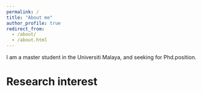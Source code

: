 ```yaml
---
permalink: /
title: "About me"
author_profile: true
redirect_from: 
  - /about/
  - /about.html
---
```

I am a master student in the Universiti Malaya, and seeking for Phd.position.

Research interest
======
